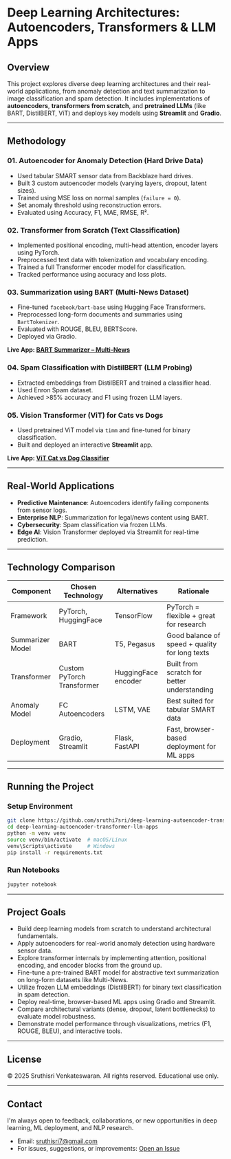 # Deep Learning Architectures: Autoencoders, Transformers & LLM Apps

## Overview
This project explores diverse deep learning architectures and their real-world applications, from anomaly detection and text summarization to image classification and spam detection. It includes implementations of **autoencoders**, **transformers from scratch**, and **pretrained LLMs** (like BART, DistilBERT, ViT) and deploys key models using **Streamlit** and **Gradio**.

---

## Methodology

### 01. Autoencoder for Anomaly Detection (Hard Drive Data)
- Used tabular SMART sensor data from Backblaze hard drives.
- Built 3 custom autoencoder models (varying layers, dropout, latent sizes).
- Trained using MSE loss on normal samples (`failure = 0`).
- Set anomaly threshold using reconstruction errors.
- Evaluated using Accuracy, F1, MAE, RMSE, R².

### 02. Transformer from Scratch (Text Classification)
- Implemented positional encoding, multi-head attention, encoder layers using PyTorch.
- Preprocessed text data with tokenization and vocabulary encoding.
- Trained a full Transformer encoder model for classification.
- Tracked performance using accuracy and loss plots.

### 03. Summarization using BART (Multi-News Dataset)
- Fine-tuned `facebook/bart-base` using Hugging Face Transformers.
- Preprocessed long-form documents and summaries using `BartTokenizer`.
- Evaluated with ROUGE, BLEU, BERTScore.
- Deployed via Gradio.

**Live App: [BART Summarizer – Multi-News](https://huggingface.co/spaces/Sruthisri/bart-summarizer-multi-news)**

### 04. Spam Classification with DistilBERT (LLM Probing)
- Extracted embeddings from DistilBERT and trained a classifier head.
- Used Enron Spam dataset.
- Achieved >85% accuracy and F1 using frozen LLM layers.

### 05. Vision Transformer (ViT) for Cats vs Dogs
- Used pretrained ViT model via `timm` and fine-tuned for binary classification.
- Built and deployed an interactive **Streamlit** app.

**Live App: [ViT Cat vs Dog Classifier](https://vit-cat-dog-classifier-sv94-sarojavu.streamlit.app/)**

---

## Real-World Applications
- **Predictive Maintenance**: Autoencoders identify failing components from sensor logs.
- **Enterprise NLP**: Summarization for legal/news content using BART.
- **Cybersecurity**: Spam classification via frozen LLMs.
- **Edge AI**: Vision Transformer deployed via Streamlit for real-time prediction.

---

## Technology Comparison

| Component         | Chosen Technology           | Alternatives        | Rationale                                             |
|------------------|-----------------------------|---------------------|--------------------------------------------------------|
| Framework        | PyTorch, HuggingFace        | TensorFlow          | PyTorch = flexible + great for research               |
| Summarizer Model | BART                        | T5, Pegasus         | Good balance of speed + quality for long texts        |
| Transformer      | Custom PyTorch Transformer  | HuggingFace encoder | Built from scratch for better understanding           |
| Anomaly Model    | FC Autoencoders             | LSTM, VAE           | Best suited for tabular SMART data                    |
| Deployment       | Gradio, Streamlit           | Flask, FastAPI      | Fast, browser-based deployment for ML apps            |

---

## Running the Project
### Setup Environment
```bash
git clone https://github.com/sruthi7sri/deep-learning-autoencoder-transformer-llm-apps.git
cd deep-learning-autoencoder-transformer-llm-apps
python -m venv venv
source venv/bin/activate  # macOS/Linux
venv\Scripts\activate     # Windows
pip install -r requirements.txt
```

### Run Notebooks
```bash
jupyter notebook
```

---
## Project Goals

- Build deep learning models from scratch to understand architectural fundamentals.
- Apply autoencoders for real-world anomaly detection using hardware sensor data.
- Explore transformer internals by implementing attention, positional encoding, and encoder blocks from the ground up.
- Fine-tune a pre-trained BART model for abstractive text summarization on long-form datasets like Multi-News.
- Utilize frozen LLM embeddings (DistilBERT) for binary text classification in spam detection.
- Deploy real-time, browser-based ML apps using Gradio and Streamlit.
- Compare architectural variants (dense, dropout, latent bottlenecks) to evaluate model robustness.
- Demonstrate model performance through visualizations, metrics (F1, ROUGE, BLEU), and interactive tools.

---
## License

© 2025 Sruthisri Venkateswaran. All rights reserved.
Educational use only.

---

## Contact

I'm always open to feedback, collaborations, or new opportunities in deep learning, ML deployment, and NLP research.

- Email: sruthisri7@gmail.com
- For issues, suggestions, or improvements: [Open an Issue](https://github.com/sruthi7sri/deep-learning-autoencoder-transformer-llm-apps/issues)
